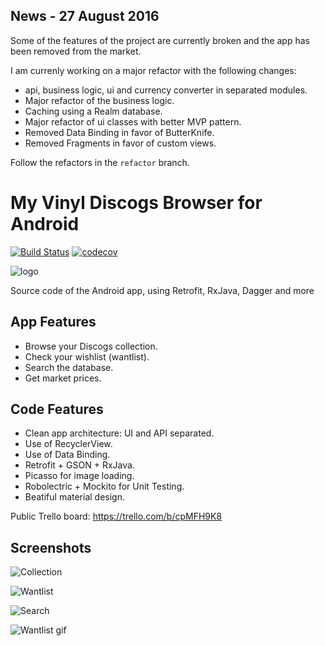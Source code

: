 ## News - 27 August 2016

Some of the features of the project are currently broken and the app has been removed from the market.

I am currenly working on a major refactor with the following changes:

- api, business logic, ui and currency converter in separated modules.
- Major refactor of the business logic.
- Caching using a Realm database.
- Major refactor of ui classes with better MVP pattern.
- Removed Data Binding in favor of ButterKnife.
- Removed Fragments in favor of custom views.

Follow the refactors in the `refactor` branch.

# My Vinyl Discogs Browser for Android

[![Build Status](https://travis-ci.org/miquelbeltran/android-discogsbrowser.svg?branch=master)](https://travis-ci.org/miquelbeltran/android-discogsbrowser)
[![codecov](https://codecov.io/gh/miquelbeltran/android-discogsbrowser/branch/master/graph/badge.svg)](https://codecov.io/gh/miquelbeltran/android-discogsbrowser)

![logo](https://raw.githubusercontent.com/miquelbeltran/android-discogsbrowser/master/art/icon2.png)

Source code of the Android app, using Retrofit, RxJava, Dagger and more

## App Features

- Browse your Discogs collection.
- Check your wishlist (wantlist).
- Search the database.
- Get market prices.

## Code Features

- Clean app architecture: UI and API separated.
- Use of RecyclerView.
- Use of Data Binding.
- Retrofit + GSON + RxJava.
- Picasso for image loading.
- Robolectric + Mockito for Unit Testing. 
- Beatiful material design.

Public Trello board: https://trello.com/b/cpMFH9K8

## Screenshots


![Collection](https://raw.githubusercontent.com/miquelbeltran/android-discogsbrowser/master/art/screenshots/collection_640.png)

![Wantlist](https://raw.githubusercontent.com/miquelbeltran/android-discogsbrowser/master/art/screenshots/wantlist_640.png)

![Search](https://raw.githubusercontent.com/miquelbeltran/android-discogsbrowser/master/art/screenshots/search_640.png)

![Wantlist gif](https://raw.githubusercontent.com/miquelbeltran/android-discogsbrowser/master/art/screenshots/wantlist.gif)
